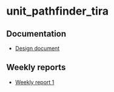 # unit_pathfinder_tira

## Documentation
* [Design document](https://github.com/jompero/unit_pathfinder_tira/blob/master/Documentation/Design%20document.md)
## Weekly reports
* [Weekly report 1]()

